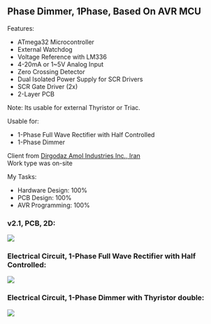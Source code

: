## Phase Dimmer, 1Phase, Based On AVR MCU

Features:
- ATmega32 Microcontroller
- External Watchdog
- Voltage Reference with LM336
- 4-20mA or 1~5V Analog Input 
- Zero Crossing Detector
- Dual Isolated Power Supply for SCR Drivers
- SCR Gate Driver (2x)
- 2-Layer PCB

Note: Its usable for external Thyristor or Triac.

Usable for:
- 1-Phase Full Wave Rectifier with Half Controlled
- 1-Phase Dimmer

Client from [Dirgodaz Amol Industries Inc., Iran](https://dirgodazamol.com/en/)  
Work type was on-site  

My Tasks:  
- Hardware Design: 100%
- PCB Design: 100%
- AVR Programming: 100%

### v2.1, PCB, 2D:
![](https://s32.picofile.com/file/8477855218/v2_1_PCB_2D.png)

### Electrical Circuit, 1-Phase Full Wave Rectifier with Half Controlled:
![](https://s32.picofile.com/file/8477855518/C1.png)

### Electrical Circuit, 1-Phase Dimmer with Thyristor double:
![](https://s32.picofile.com/file/8477855468/C2.png)
